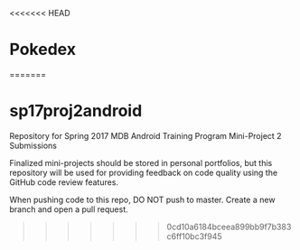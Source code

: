 <<<<<<< HEAD
# Pokedex
=======
# sp17proj2android

Repository for Spring 2017 MDB Android Training Program Mini-Project 2 Submissions

Finalized mini-projects should be stored in personal portfolios, but this repository will be used for providing feedback on code quality using the GitHub code review features.

When pushing code to this repo, DO NOT push to master. Create a new branch and open a pull request.
>>>>>>> 0cd10a6184bceea899bb9f7b383c6ff10bc3f945
